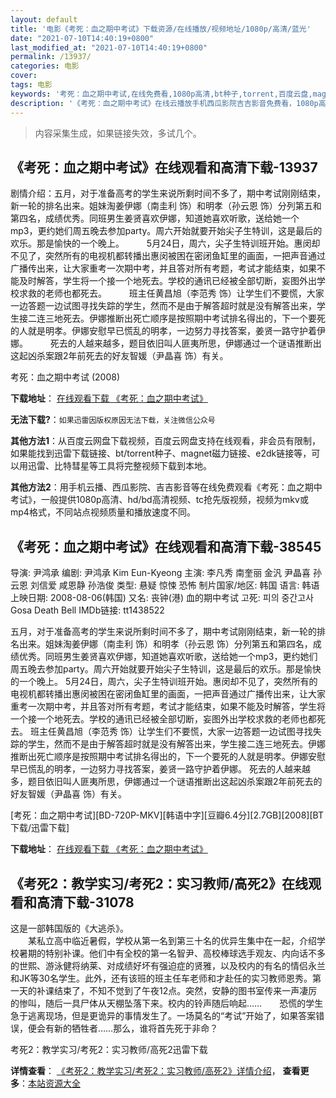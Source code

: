 ```yaml
---
layout: default
title: '电影《考死：血之期中考试》下载资源/在线播放/视频地址/1080p/高清/蓝光'
date: "2021-07-10T14:40:19+0800"
last_modified_at: "2021-07-10T14:40:19+0800"
permalink: /13937/
categories: 电影
cover:
tags: 电影
keywords: '考死：血之期中考试,在线免费看,1080p高清,bt种子,torrent,百度云盘,magnet,磁力链,迅雷下载资源'
description: '《考死：血之期中考试》在线云播放手机西瓜影院吉吉影音免费看，1080p高清bd/hd未删减完整版和tc抢先枪版，mkv/mp4格式，附带bt/torrent种子、magnet/磁力链、百度云盘、网盘资源迅雷下载链接'
---
```


>内容采集生成，如果链接失效，多试几个。


## 《考死：血之期中考试》在线观看和高清下载-13937

剧情介绍：五月，对于准备高考的学生来说所剩时间不多了，期中考试刚刚结束，新一轮的排名出来。姐妹淘姜伊娜（南圭利 饰）和明孝（孙云恩 饰）分列第五和第四名，成绩优秀。同班男生姜贤喜欢伊娜，知道她喜欢听歌，送给她一个mp3，更约她们周五晚去参加party。周六开始就要开始尖子生特训，这是最后的欢乐。那是愉快的一个晚上。  　　5月24日，周六，尖子生特训班开始。惠闵却不见了，突然所有的电视机都转播出惠闵被困在密闭鱼缸里的画面，一把声音通过广播传出来，让大家重考一次期中考，并且答对所有考题，考试才能结束，如果不能及时解答，学生将一个接一个地死去。学校的通讯已经被全部切断，妄图外出学校求救的老师也都死去。  　　班主任黄昌旭（李范秀 饰）让学生们不要慌，大家一边答题一边试图寻找失踪的学生，然而不是由于解答超时就是没有解答出来，学生接二连三地死去。伊娜推断出死亡顺序是按照期中考试排名得出的，下一个要死的人就是明孝。伊娜安慰早已慌乱的明孝，一边努力寻找答案，姜贤一路守护着伊娜。  　　死去的人越来越多，题目依旧叫人匪夷所思，伊娜通过一个谜语推断出这起凶杀案跟2年前死去的好友智媛（尹晶喜 饰）有关。


考死：血之期中考试 (2008)

**下载地址**： [在线观看下载 《考死：血之期中考试》](https://www.btbtdy.me/btdy/dy5518.html) 


**无法下载?**：`如果迅雷因版权原因无法下载，关注微信公众号 `

**其他方法1**：从百度云网盘下载视频，百度云网盘支持在线观看，非会员有限制，如果能找到迅雷下载链接、bt/torrent种子、magnet磁力链接、e2dk链接等，可以用迅雷、比特彗星等工具将完整视频下载到本地。

**其他方法2**：用手机云播、西瓜影院、吉吉影音等在线免费观看《考死：血之期中考试》，一般提供1080p高清、hd/bd高清视频、tc抢先版视频，视频为mkv或mp4格式，不同站点视频质量和播放速度不同。


## 《考死：血之期中考试》在线观看和高清下载-38545

导演: 尹鸿承 编剧: 尹鸿承 Kim Eun-Kyeong 主演: 李凡秀 南奎丽 金汎 尹晶喜 孙云恩 刘信爱 咸恩静 孙浩俊 类型: 悬疑 惊悚 恐怖 制片国家/地区: 韩国 语言: 韩语 上映日期: 2008-08-06(韩国) 又名: 丧钟(港) 血的期中考试 고死: 피의 중간고사 Gosa Death Bell IMDb链接: tt1438522

五月，对于准备高考的学生来说所剩时间不多了，期中考试刚刚结束，新一轮的排名出来。姐妹淘姜伊娜（南圭利 饰）和明孝（孙云恩 饰）分列第五和第四名，成绩优秀。同班男生姜贤喜欢伊娜，知道她喜欢听歌，送给她一个mp3，更约她们周五晚去参加party。周六开始就要开始尖子生特训，这是最后的欢乐。那是愉快的一个晚上。 5月24日，周六，尖子生特训班开始。惠闵却不见了，突然所有的电视机都转播出惠闵被困在密闭鱼缸里的画面，一把声音通过广播传出来，让大家重考一次期中考，并且答对所有考题，考试才能结束，如果不能及时解答，学生将一个接一个地死去。学校的通讯已经被全部切断，妄图外出学校求救的老师也都死去。 班主任黄昌旭（李范秀 饰）让学生们不要慌，大家一边答题一边试图寻找失踪的学生，然而不是由于解答超时就是没有解答出来，学生接二连三地死去。伊娜推断出死亡顺序是按照期中考试排名得出的，下一个要死的人就是明孝。伊娜安慰早已慌乱的明孝，一边努力寻找答案，姜贤一路守护着伊娜。 死去的人越来越多，题目依旧叫人匪夷所思，伊娜通过一个谜语推断出这起凶杀案跟2年前死去的好友智媛（尹晶喜 饰）有关。


[考死：血之期中考试][BD-720P-MKV][韩语中字][豆瓣6.4分][2.7GB][2008][BT下载/迅雷下载]

**下载地址**： [在线观看下载 《考死：血之期中考试》](https://www.btdx8.com/torrent/death_bell_2008.html) 


## 《考死2：教学实习/考死2：实习教师/高死2》在线观看和高清下载-31078

这是一部韩国版的《大逃杀》。<br />　　某私立高中临近暑假，学校从第一名到第三十名的优异生集中在一起，介绍学校暑期的特别补课。他们中有全校的第一名智尹、高校棒球选手观友、内向话不多的世熙、游泳健将纳莱、对成绩好坏有强迫症的贤雅，以及校内的有名的情侣永兰和JK等30名学生。此外，还有该班的班主任车老师和才赴任的实习教师恩秀。第一天的补课结束了，不知不觉到了午夜12点。突然，安静的图书室传来一声凄厉的惨叫，随后一具尸体从天棚坠落下来。校内的铃声随后响起……　　恐慌的学生急于逃离现场，但是更诡异的事情发生了。一场莫名的“考试”开始了，如果答案错误，便会有新的牺牲者&hellip;…那么，谁将首先死于非命？


考死2：教学实习/考死2：实习教师/高死2迅雷下载

**详情查看**： [《考死2：教学实习/考死2：实习教师/高死2》详情介绍](/movie/31078/)， **查看更多**：[本站资源大全](/movie/t/all/)

